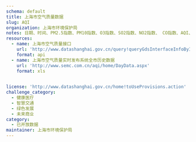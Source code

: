 ```yaml
---
schema: default
title: 上海市空气质量数据
slug: AQI
organization: 上海市环境保护局
notes: 日期、时间、PM2.5指数、PM10指数、O3指数、SO2指数、NO2指数、 CO指数、AQI、质量评价、首要污染物、对健康影响情况、建议采取的措施
resources:
  - name: 上海市空气质量接口
    url: 'http://www.datashanghai.gov.cn/query!queryGdsInterfaceInfoById.action?dataId=2c90e4f457d7548b0158758821c34486'
    format: api
  - name: 上海市空气质量实时发布系统全市历史数据
    url: 'http://www.semc.com.cn/aqi/home/DayData.aspx'
    format: xls

  
license: 'http://www.datashanghai.gov.cn/home!toUseProvisions.action'
challenge_category: 
  - 健康医疗
  - 智慧交通
  - 绿色发展
  - 未来商业
category:
  - 已开放数据
maintainer: 上海市环境保护局
---
```

